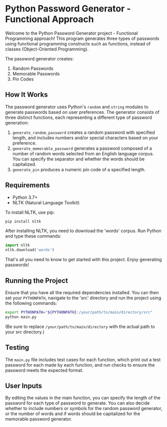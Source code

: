 # Python Password Generator - Functional Approach

Welcome to the Python Password Generator project - Functional Programming approach! This program generates three types of passwords using functional programming constructs such as functions, instead of classes (Object-Oriented Programming).

The password generator creates:

1. Random Passwords
2. Memorable Passwords
3. Pin Codes

## How It Works

The password generator uses Python's `random` and `string` modules to generate passwords based on user preferences. The generator consists of three distinct functions, each representing a different type of password generation:

1. `generate_random_password` creates a random password with specified length, and includes numbers and/or special characters based on your preference.
2. `generate_memorable_password` generates a password composed of a number of random words selected from an English language corpus. You can specify the separator and whether the words should be capitalized.
3. `generate_pin` produces a numeric pin code of a specified length.

## Requirements

- Python 3.7+
- NLTK (Natural Language Toolkit)

To install NLTK, use pip:

```bash
pip install nltk
```

After installing NLTK, you need to download the 'words' corpus. Run Python and type these commands:

```python
import nltk
nltk.download('words')
```

That's all you need to know to get started with this project. Enjoy generating passwords!

## Running the Project

Ensure that you have all the required dependencies installed. You can then set your `PYTHONPATH`, navigate to the 'src' directory and run the project using the following commands:

```bash
export PYTHONPATH="${PYTHONPATH}:/your/path/to/main/directory/src"
python main.py
```

(Be sure to replace `/your/path/to/main/directory` with the actual path to your src directory.)

## Testing

The `main.py` file includes test cases for each function, which print out a test password for each made by each function, and run checks to ensure the password meets the expected format.

## User Inputs

By editing the values in the main function, you can specify the length of the password for each type of password to generate. You can also decide whether to include numbers or symbols for the random password generator, or the number of words and if words should be capitalized for the memorable password generator. 
